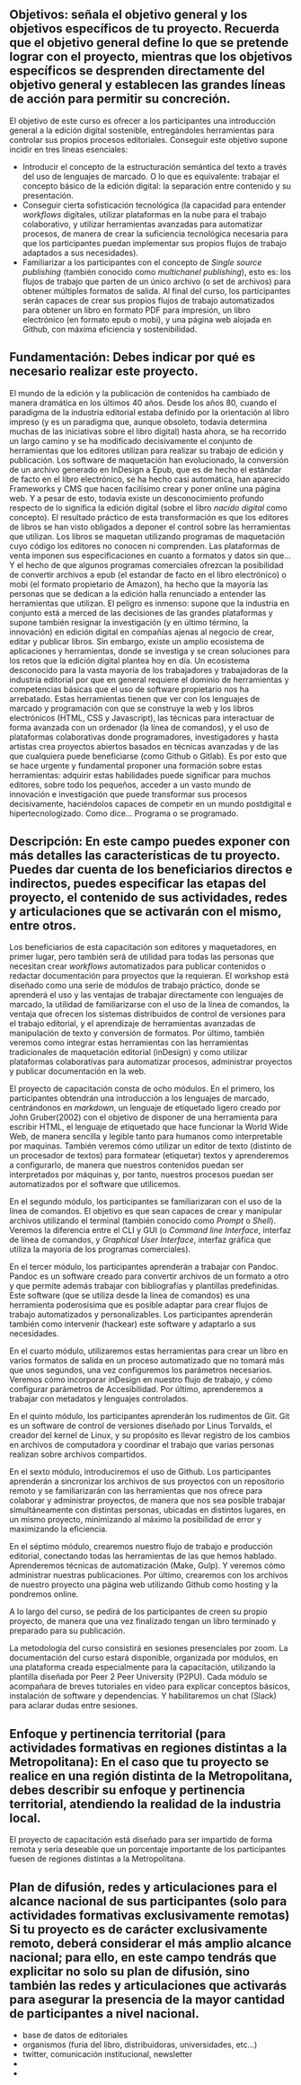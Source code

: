 ## Objetivos: señala el objetivo general y los objetivos específicos de tu proyecto. Recuerda que el objetivo general define lo que se pretende lograr con el proyecto, mientras que los objetivos específicos se desprenden directamente del objetivo general y establecen las grandes líneas de acción para permitir su concreción.

El objetivo de este curso es ofrecer a los participantes una introducción general a la edición digital sostenible, entregándoles herramientas para controlar sus propios procesos editoriales. Conseguir este objetivo supone incidir en tres líneas esenciales:

- Introducir el concepto de la estructuración semántica del texto a través del uso de lenguajes de marcado. O lo que es equivalente: trabajar el concepto básico de la edición digital: la separación entre contenido y su presentación.
- Conseguir cierta sofisticación tecnológica (la capacidad para entender _workflows_ digitales, utilizar plataformas en la nube para el trabajo colaborativo, y utilizar herramientas avanzadas para automatizar procesos, de manera de crear la suficiencia tecnológica necesaria para que los participantes puedan implementar sus propios flujos de trabajo adaptados a sus necesidades).
- Familiarizar a los participantes con el concepto de *Single source publishing* (también conocido como *multichanel publishing*), esto es: los flujos de trabajo que parten de un único archivo (o set de archivos) para obtener múltiples formatos de salida. Al final del curso, los participantes serán capaces de crear sus propios flujos de trabajo automatizados para obtener un libro en formato PDF para impresión, un libro electrónico (en formato epub o mobi), y una página web alojada en Github, con máxima eficiencia y sostenibilidad.

## Fundamentación: Debes indicar por qué es necesario realizar este proyecto.
El mundo de la edición y la publicación de contenidos ha cambiado de manera dramática en los últimos 40 años. Desde los años 80, cuando el paradigma de la industria editorial estaba definido por la orientación al libro impreso (y es un paradigma que, aunque obsoleto, todavía determina muchas de las iniciativas sobre el libro digital) hasta ahora, se ha recorrido un largo camino y se ha modificado decisivamente el conjunto de herramientas que los editores utilizan para realizar su trabajo de edición y publicación.  Los software de maquetación han evolucionado, la conversión de un archivo generado en InDesign a Epub, que es de hecho el estándar de facto en el libro electrónico, se ha hecho casi automática, han aparecido Frameworks y CMS que hacen facilísimo crear y poner online una página web. Y a pesar de esto, todavía existe un desconocimiento profundo respecto de lo significa la edición digital (sobre el libro *nacido digital* como concepto). El resultado práctico de esta transformación es que los editores de libros se han visto obligados a deponer el control sobre las herramientas que utilizan. Los libros se maquetan utilizando programas de maquetación cuyo código los editores no conocen ni comprenden. Las plataformas de venta imponen sus especificaciones en cuanto a formatos y datos sin que... Y el hecho de que algunos programas comerciales ofrezcan la posibilidad de convertir archivos a epub (el estandar de facto en el libro electrónico) o mobi (el formato propietario de Amazon), ha hecho que la mayoría las personas que se dedican a la edición halla renunciado a entender las herramientas que utilizan. El peligro es inmenso: supone que la industria en conjunto está a merced de las decisiones de las grandes plataformas y supone también resignar la investigación (y en último término, la innovación) en edición digital en compañías ajenas al negocio de crear, editar y publicar libros. Sin embargo, existe un amplio ecosistema de aplicaciones y herramientas, donde se investiga y se crean soluciones para los retos que la edición digital plantea hoy en día. Un ecosistema desconocido para la vasta mayoría de los trabajadores y trabajadoras de la industria editorial por que en general requiere el dominio de herramientas y competencias básicas que el uso de software propietario nos ha arrebatado. Estas herramientas tienen que ver con los lenguajes de marcado y programación con que se construye la web y los libros electrónicos (HTML, CSS y Javascript), las técnicas para interactuar de forma avanzada con un ordenador (la línea de comandos), y el uso de plataformas colaborativas donde programadores, investigadores y hasta artistas crea proyectos abiertos basados en técnicas avanzadas y de las que cualquiera puede beneficiarse (como Github o Gitlab). Es por esto que se hace urgente y fundamental proponer una formación sobre estas herramientas: adquirir estas habilidades puede significar para muchos editores, sobre todo los pequeños, acceder a un vasto mundo de innovación e investigación que puede transformar sus procesos decisivamente, haciéndolos capaces de competir en un mundo postdigital e hipertecnologizado. Como dice... Programa o se programado.

## Descripción: En este campo puedes exponer con más detalles las características de tu proyecto. Puedes dar cuenta de los beneficiarios directos e indirectos, puedes especificar las etapas del proyecto, el contenido de sus actividades, redes y articulaciones que se activarán con el mismo, entre otros.

Los beneficiarios de esta capacitación son editores y maquetadores, en primer lugar, pero también será de utilidad para todas las personas que necesitan crear _workflows_ automatizados para publicar contenidos o redactar documentación para proyectos que la requieran.
El workshop está diseñado como una serie de módulos de trabajo práctico, donde se aprenderá el uso y las ventajas de trabajar directamente con lenguajes de marcado, la utilidad de familiarizarse con el uso de la línea de comandos, la ventaja que ofrecen los sistemas distribuidos de control de versiones para el trabajo editorial, y el aprendizaje de herramientas avanzadas de manipulación de texto y conversión de formatos. Por último, también veremos como integrar estas herramientas con las herramientas tradicionales de maquetación editorial (inDesign) y como utilizar plataformas colaborativas para automatizar procesos, administrar proyectos y publicar documentación en la web.

El proyecto de capacitación consta de ocho módulos.
En el primero, los participantes obtendrán una introducción a los lenguajes de marcado, centrándonos en _markdown_, un lenguaje de etiquetado ligero creado por John Gruber(2002) con el objetivo de disponer de una herramienta para escribir HTML, el lenguaje de etiquetado que hace funcionar la World Wide Web, de manera sencilla y legible tanto para humanos como interpretable por maquinas. También veremos cómo utilizar un editor de texto (distinto de un procesador de textos) para formatear (etiquetar) textos y aprenderemos a configurarlo, de manera que nuestros contenidos puedan ser interpretados por máquinas y, por tanto, nuestros procesos puedan ser automatizados por el software que utilicemos.

En el segundo módulo, los participantes se familiarizaran con el uso de la línea de comandos. El objetivo es que sean capaces de crear y manipular archivos utilizando el terminal (también conocido como *Prompt* o *Shell*). Veremos la diferencia entre el CLI y GUI (o *Command line Interface*, interfaz de línea de comandos, y *Graphical User Interface*, interfaz gráfica que utiliza la mayoría de los programas comerciales).

En el tercer módulo, los participantes aprenderán a trabajar con Pandoc. Pandoc es un software creado para convertir archivos de un formato a otro y que permite además trabajar con bibliografías y plantillas predefinidas. Este software (que se utiliza desde la línea de comandos) es una herramienta poderosísima que es posible adaptar para crear flujos de trabajo automatizados y personalizables. Los participantes aprenderán también como intervenir (hackear) este software y adaptarlo a sus necesidades.

En el cuarto módulo, utilizaremos estas herramientas para crear un libro en varios formatos de salida en un proceso automatizado que no tomará más que unos segundos, una vez configuremos los parámetros necesarios. Veremos cómo incorporar inDesign en nuestro flujo de trabajo, y cómo configurar parámetros de Accesibilidad. Por último, aprenderemos a trabajar con metadatos y lenguajes controlados.

En el quinto módulo, los participantes aprenderán los rudimentos de Git. Git es un software de control de versiones diseñado por Linus Torvalds, el creador del kernel de Linux, y su propósito es llevar registro de los cambios en archivos de computadora y coordinar el trabajo que varias personas realizan sobre archivos compartidos.

En el sexto módulo, introduciremos el uso de Github. Los participantes aprenderán a sincronizar los archivos de sus proyectos con un repositorio remoto y se familiarizarán con las herramientas que nos ofrece para colaborar y administrar proyectos, de manera que nos sea posible trabajar simultáneamente con distintas personas, ubicadas en distintos lugares, en un mismo proyecto, minimizando al máximo la posibilidad de error y maximizando la eficiencia.

En el séptimo módulo, crearemos nuestro flujo de trabajo e producción editorial, conectando todas las herramientas de las que hemos hablado. Aprenderemos técnicas de automatización (Make, Gulp). Y veremos cómo administrar nuestras publicaciones.
Por último, crearemos con los archivos de nuestro proyecto una página web utilizando Github como hosting y la pondremos online.

A lo largo del curso, se pedirá de los participantes de creen su propio proyecto, de manera que una vez finalizado tengan un libro terminado y preparado para su publicación.

La metodología del curso consistirá en sesiones presenciales por zoom. La documentación del curso estará disponible, organizada por módulos, en una plataforma creada especialmente para la capacitación, utilizando la plantilla diseñada por Peer 2 Peer University (P2PU). Cada módulo se acompañara de breves tutoriales en video para explicar conceptos básicos, instalación de software y dependencias. Y habilitaremos un chat (Slack) para aclarar dudas entre sesiones.


## Enfoque y pertinencia territorial (para actividades formativas en regiones distintas a la Metropolitana): En el caso que tu proyecto se realice en una región distinta de la Metropolitana, debes describir su enfoque y pertinencia territorial, atendiendo la realidad de la industria local.

El proyecto de capacitación está diseñado para ser impartido de forma remota y sería deseable que un porcentaje importante de los participantes fuesen de regiones distintas a la Metropolitana.

## Plan de difusión, redes y articulaciones para el alcance nacional de sus participantes (solo para actividades formativas exclusivamente remotas) Si tu proyecto es de carácter exclusivamente remoto, deberá considerar el más amplio alcance nacional; para ello, en este campo tendrás que explicitar no solo su plan de difusión, sino también las redes y articulaciones que activarás para asegurar la presencia de la mayor cantidad de participantes a nivel nacional.

- base de datos de editoriales
- organismos (furia del libro, distribuidoras, universidades, etc...)
- twitter, comunicación institucional, newsletter
-
-
